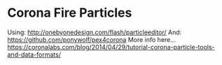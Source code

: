 Corona Fire Particles
==========

Using:
http://onebyonedesign.com/flash/particleeditor/
And:
https://github.com/ponywolf/pex4corona
More info here...
https://coronalabs.com/blog/2014/04/29/tutorial-corona-particle-tools-and-data-formats/